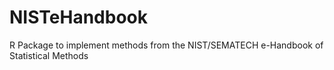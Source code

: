 # NISTeHandbook
R Package to implement methods from the NIST/SEMATECH e-Handbook of Statistical Methods
